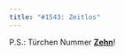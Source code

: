 ```yaml
---
title: "#1543: Zeitlos"
---
```


P.S.: Türchen Nummer <a href="http://www.fonflatter.de/advent09"><strong>Zehn</strong></a>!

